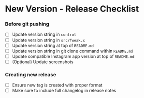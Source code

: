 # New Version - Release Checklist

### Before git pushing
- [ ] Update version string in `control`
- [ ] Update version string in `src/Tweak.x`
- [ ] Update version string at top of `README.md` 
- [ ] Update version string in git clone command within `README.md` 
- [ ] Update compatible Instagram app version at top of `README.md`
- [ ] (Optional) Update screenshots

### Creating new release
- [ ] Ensure new tag is created with proper format
- [ ] Make sure to include full changelog in release notes